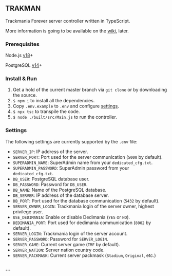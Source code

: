 ## TRAKMAN
Trackmania Forever server controller written in TypeScript.

More information is going to be available on the [wiki](https://github.com/felacek/trakman/wiki), later.

### Prerequisites
Node.js [v18](https://nodejs.org/en/download/current/)+

PostgreSQL [v14](https://www.postgresql.org/download/)+

### Install & Run
1. Get a hold of the current master branch via `git clone` or by downloading the source.
2. `$ npm i` to install all the dependencies.
3. Copy `.env.example` to `.env` and configure [settings](https://github.com/felacek/trakman/README.md#settings).
4. `$ npx tsc` to transpile the code.
5. `$ node ./built/src/Main.js` to run the controller.

### Settings
The following settings are currently supported by the `.env` file:
- `SERVER_IP`: IP address of the server.
- `SERVER_PORT`: Port used for the server communication (`5000` by default).
- `SUPERADMIN_NAME`: SuperAdmin name from your `dedicated_cfg.txt`.
- `SUPERADMIN_PASSWORD`: SuperAdmin password from your `dedicated_cfg.txt`.
- `DB_USER`: PostgreSQL database user.
- `DB_PASSWORD`: Password for `DB_USER`.
- `DB_NAME`: Name of the PostgreSQL database.
- `DB_SERVER`: IP address of the database server.
- `DB_PORT`: Port used for the database communication (`5432` by default).
- `SERVER_OWNER_LOGIN`: Trackmania login of the server owner, highest privilege user.
- `USE_DEDIMANIA`: Enable or disable Dedimania (`YES` or `NO`).
- `DEDIMANIA_PORT`: Port used for dedimania communication (`8002` by default).
- `SERVER_LOGIN`: Trackmania login of the server account.
- `SERVER_PASSWORD`: Password for `SERVER_LOGIN`.
- `SERVER_GAME`: Current server game (`TMF` by default).
- `SERVER_NATION`: Server nation country code.
- `SERVER_PACKMASK`: Current server packmask (`Stadium`, `Original`, etc.)

### ...
